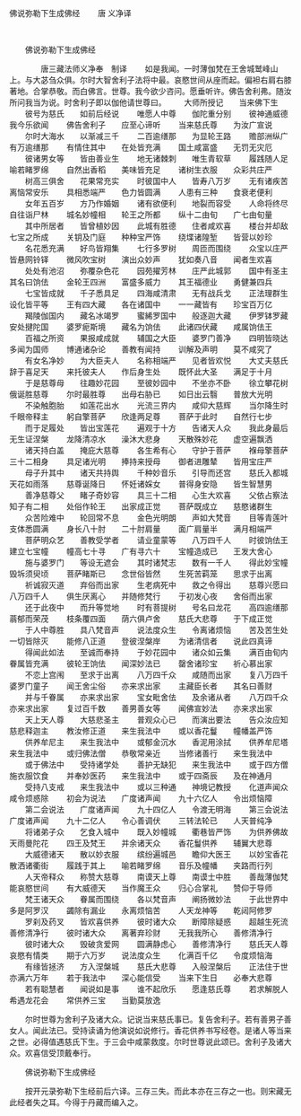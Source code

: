   佛说弥勒下生成佛经
                        　　唐 义净译

                        
        　      


　　佛说弥勒下生成佛经

　　　　唐三藏法师义净奉　制译
　　如是我闻。一时薄伽梵在王舍城鹫峰山上。与大苾刍众俱。尔时大智舍利子法将中最。哀愍世间从座而起。偏袒右肩右膝著地。合掌恭敬。而白佛言。世尊。我今欲少咨问。愿垂听许。佛告舍利弗。随汝所问我当为说。时舍利子即以伽他请世尊曰。
　　大师所授记　　当来佛下生
　　彼号为慈氏　　如前后经说
　　唯愿人中尊　　伽陀重分别
　　彼神通威德　　我今乐欲闻
　　佛告舍利子　　应至心谛听
　　当来慈氏尊　　为汝广宣说
　　尔时大海水　　以渐减三千
　　二百逾缮那　　为显轮王路
　　赡部洲纵广　　有万逾缮那
　　有情住其中　　在处皆充满
　　国土咸富盛　　无罚无灾厄
　　彼诸男女等　　皆由善业生
　　地无诸棘刺　　唯生青软草
　　履践随人足　　喻若睹罗绵
　　自然出香稻　　美味皆充足
　　诸树生衣服　　众彩共庄严
　　树高三俱舍　　花果常充实
　　时彼国中人　　皆寿八万岁
　　无有诸疾苦　　离恼常安乐
　　具相悉端严　　色力皆圆满
　　人患有三种　　食衰老便利
　　女年五百岁　　方乃作婚姻
　　诸有欲便利　　地裂而容受
　　人命将终尽　　自往诣尸林
　　城名妙幢相　　轮王之所都
　　纵十二由旬　　广七由旬量
　　其中所居者　　皆曾植妙因
　　此城有胜德　　住者咸欢喜
　　楼台并却敌　　七宝之所成
　　关钥及门庭　　种种宝严饰
　　绕堞诸隍堑　　皆营以妙珍
　　名花悉充满　　好鸟皆翔集
　　七行多罗树　　周匝而围绕
　　众宝以庄严　　皆悬网铃铎
　　微风吹宝树　　演出众妙声
　　犹如奏八音　　闻者生欢喜
　　处处有池沼　　弥覆杂色花
　　园苑擢芳林　　庄严此城郭
　　国中有圣主　　其名曰饷佉
　　金轮王四洲　　富盛多威力
　　其王福德业　　勇健兼四兵
　　七宝皆成就　　千子悉具足
　　四海咸清肃　　无有战兵戈
　　正法理群生　　设化皆平等
　　王有四大藏　　各在诸国中
　　一一藏皆有　　珍宝百万亿
　　羯陵伽国内　　藏名冰竭罗
　　蜜絺罗国中　　般逐迦大藏
　　伊罗钵罗藏　　安处揵陀国
　　婆罗痆斯境　　藏名为饷佉
　　此诸四伏藏　　咸属饷佉王
　　百福之所资　　果报咸成就
　　辅国之大臣　　婆罗门善净
　　四明皆晓达　　多闻为国师
　　博通诸杂论　　善教有闻持
　　训解及声明　　莫不咸究了
　　有女名净妙　　为大臣夫人
　　名称相端严　　见者皆欢悦
　　大丈夫慈氏　　辞于喜足天
　　来托彼夫人　　作后身生处
　　既怀此大圣　　满足于十月
　　于是慈尊母　　往趣妙花园
　　至彼妙园中　　不坐亦不卧
　　徐立攀花树　　俄诞胜慈尊
　　尔时最胜尊　　出母右胁已
　　如日出云翳　　普放大光明
　　不染触胞胎　　如莲花出水
　　光流三界内　　咸仰大慈辉
　　当尔降生时　　千眼帝释主
　　躬自擎菩萨　　欣逢两足尊
　　菩萨于此时　　自然行七步
　　而于足履处　　皆出宝莲花
　　遍观于十方　　告诸天人众
　　我此身最后　　无生证涅槃
　　龙降清凉水　　澡沐大悲身
　　天散殊妙花　　虚空遍飘洒
　　诸天持白盖　　掩庇大慈尊
　　各生希有心　　守护于菩萨
　　褓母擎菩萨　　三十二相身
　　具足诸光明　　捧持来授母
　　御者进雕辇　　皆用宝庄严
　　母子升其中　　诸天共持舆
　　千种妙音乐　　引导而还宫
　　慈氏入都城　　天花如雨落
　　慈尊诞降日　　怀妊诸婇女
　　普得身安隐　　皆生智慧男
　　善净慈尊父　　睹子奇妙容
　　具三十二相　　心生大欢喜
　　父依占察法　　知子有二相
　　处俗作轮王　　出家成正觉
　　菩萨既成立　　慈愍诸群生
　　众苦险难中　　轮回常不息
　　金色光明朗　　声如大梵音
　　目等青莲叶　　支体悉圆满
　　身长八十肘　　二十肘肩量
　　面广肩量半　　满月相端严
　　菩萨明众艺　　善教受学者
　　请业童蒙等　　八万四千人
　　时彼饷佉王　　建立七宝幢
　　幢高七十寻　　广有寻六十
　　宝幢造成已　　王发大舍心
　　施与婆罗门　　等设无遮会
　　其时诸梵志　　数有一千人
　　得此妙宝幢　　毁坼须臾顷
　　菩萨睹斯已　　念世俗皆然
　　生死苦羁笼　　思求于出离
　　祈诚寂灭道　　弃俗而出家
　　生老病死中　　救之令得出
　　慈尊兴愿曰　　八万四千人
　　俱生厌离心　　并随修梵行
　　于初发心夜　　舍俗而出家
　　还于此夜中　　而升等觉地
　　时有菩提树　　号名曰龙花
　　高四逾缮那　　蓊郁而荣茂
　　枝条覆四面　　荫六俱卢舍
　　慈氏大悲尊　　于下成正觉
　　于人中尊胜　　具八梵音声
　　说法度众生　　令离诸烦恼
　　苦及苦生处　　一切皆除灭
　　能修八正道　　登彼涅槃岸
　　为诸清信者　　说此四真谛
　　得闻此如法　　至诚而奉持
　　于妙花园中　　诸众如云集
　　满百由旬内　　眷属皆充满
　　彼轮王饷佉　　闻深妙法已
　　罄舍诸珍宝　　祈心慕出家
　　不恋上宫闱　　至求于出离
　　八万四千众　　咸随而出家
　　复八万四千　　婆罗门童子
　　闻王舍尘俗　　亦来求出家
　　主藏臣长者　　其名曰善财
　　并与千眷属　　亦来求出家
　　宝女毗舍佉　　及余诸从者
　　八万四千众　　亦来求出家
　　复过百千数　　善男善女等
　　闻佛宣妙法　　亦来求出家
　　天上天人尊　　大慈悲圣主
　　普观众心已　　而演出要法
　　告众汝应知　　慈悲释迦主
　　教汝修正道　　来生我法中
　　或以香花鬘　　幢幡盖严饰
　　供养牟尼主　　来生我法中
　　或郁金沉水　　香泥用涂拭
　　供养牟尼塔　　来生我法中
　　或归佛法僧　　恭敬常亲近
　　当修诸善行　　来生我法中
　　或于佛法中　　受持诸学处
　　善护无缺犯　　来生我法中
　　或于四方僧　　施衣服饮食
　　并奉妙医药　　来生我法中
　　或于四斋辰　　及在神通月
　　受持八支戒　　来生我法中
　　或以三种通　　神境记教授
　　化道声闻众　　咸令烦惑除
　　初会为说法　　广度诸声闻
　　九十六亿人　　令出烦恼障
　　第二会说法　　广度诸声闻
　　九十四亿人　　令渡无明海
　　第三会说法　　广度诸声闻
　　九十二亿人　　令心善调伏
　　三转法轮已　　人天普纯净
　　将诸弟子众　　乞食入城中
　　既入妙幢城　　衢巷皆严饰
　　为供养佛故　　天雨曼陀花
　　四王及梵王　　并余诸天众
　　香花鬘供养　　辅翼大悲尊
　　大威德诸天　　散以妙衣服
　　缤纷遍城邑　　瞻仰大医王
　　以妙宝香花　　散洒诸衢街
　　履践于其上　　喻若睹罗绵
　　音乐及幢幡　　夹路而行列
　　人天帝释众　　称赞大慈尊
　　南谟天上尊　　南谟士中胜
　　善哉薄伽梵　　能哀愍世间
　　有大威德天　　当作魔王众
　　归心合掌礼　　赞仰于导师
　　梵王诸天众　　眷属而围绕
　　各以梵音声　　阐扬微妙法
　　于此世界中　　多是阿罗汉
　　蠲除有漏业　　永离烦恼苦
　　人天龙神等　　乾闼阿修罗
　　罗刹及药叉　　皆欢喜供养
　　彼时诸大众　　断障除疑惑
　　超越生死流　　善修清净行
　　彼时诸大众　　离著弃珍财
　　无我我所心　　善修清净行
　　彼时诸大众　　毁破贪爱网
　　圆满静虑心　　善修清净行
　　慈氏天人尊　　哀愍有情类
　　期于六万岁　　说法度众生
　　化满百千亿　　令度烦恼海
　　有缘皆拯济　　方入涅槃城
　　慈氏大悲尊　　入般涅槃后
　　正法住于世　　亦满六万年
　　若于我法中　　深心能信受
　　当来下生日　　必奉大悲尊
　　若有聪慧者　　闻说如是事
　　谁不起欣乐　　愿逢慈氏尊
　　若求解脱人　　希遇龙花会
　　常供养三宝　　当勤莫放逸

　　尔时世尊为舍利子及诸大众。记说当来慈氏事已。复告舍利子。若有善男子善女人。闻此法已。受持读诵为他演说如说修行。香花供养书写经卷。是诸人等当来之世。必得值遇慈氏下生。于三会中咸蒙救度。尔时世尊说此颂已。舍利子及诸大众。欢喜信受顶戴奉行。

　　佛说弥勒下生成佛经

　　按开元录弥勒下生经前后六译。三存三失。而此本亦在三存之一也。则宋藏无此经者失之耳。今得于丹藏而编入之。

